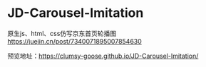 # JD-Carousel-Imitation

原生js、html、css仿写京东首页轮播图
https://juejin.cn/post/7340071895007854630

预览地址：https://clumsy-goose.github.io/JD-Carousel-Imitation/
